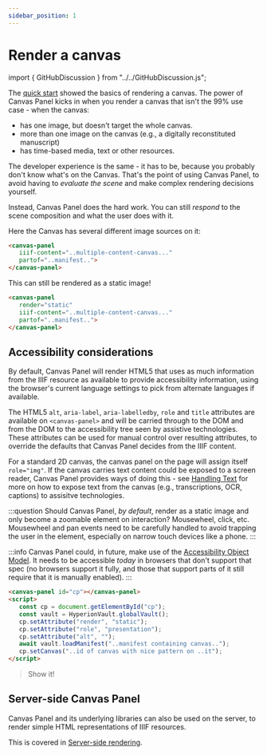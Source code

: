 ```yaml
---
sidebar_position: 1
---
```


# Render a canvas

import { GitHubDiscussion } from "../../GitHubDiscussion.js";

The [quick start](../intro) showed the basics of rendering a canvas. The power of Canvas Panel kicks in when you render a canvas that isn't the 99% use case - when the canvas:

 - has one image, but doesn't target the whole canvas.
 - more than one image on the canvas (e.g., a digitally reconstituted manuscript)
 - has time-based media, text or other resources.

The developer experience is the same - it has to be, because you probably don't know what's on the Canvas. That's the point of using Canvas Panel, to avoid having to _evaluate the scene_ and make complex rendering decisions yourself. 

Instead, Canvas Panel does the hard work. You can still _respond_ to the scene composition and what the user does with it.

Here the Canvas has several different image sources on it:

```html
<canvas-panel
   iiif-content="..multiple-content-canvas..."
   partof="..manifest..">
</canvas-panel>
```

This can still be rendered as a static image!


```html
<canvas-panel
   render="static"
   iiif-content="..multiple-content-canvas..."
   partof="..manifest..">
</canvas-panel>
```

## Accessibility considerations

By default, Canvas Panel will render HTML5 that uses as much information from the IIIF resource as available to provide accessibility information, using the browser's current language settings to pick from alternate languages if available.

The HTML5 `alt`, `aria-label`, `aria-labelledby`, `role` and `title` attributes are available on `<canvas-panel>` and will be carried through to the DOM and from the DOM to the accessibility tree seen by assistive technologies. These attributes can be used for manual control over resulting attributes, to override the defaults that Canvas Panel decides from the IIIF content.

For a standard 2D canvas, the canvas panel on the page will assign itself `role="img"`. If the canvas carries text content could be exposed to a screen reader, Canvas Panel provides ways of doing this - see [Handling Text](./handling-text) for more on how to expose text from the canvas (e.g., transcriptions, OCR, captions) to assisitve technologies.

:::question
Should Canvas Panel, _by default_, render as a static image and only become a zoomable element on interaction? Mousewheel, click, etc. Mousewheel and pan events need to be carefully handled to avoid trapping the user in the element, especially on narrow touch devices like a phone.
:::

:::info
Canvas Panel could, in future, make use of the [Accessibility Object Model](https://wicg.github.io/aom/explainer.html). It needs to be accessible _today_ in browsers that don't support that spec (no browsers support it fully, and those that support parts of it still require that it is manually enabled).
:::


```html title="Telling assistive technologies that the canvas is a decorative element"
<canvas-panel id="cp"></canvas-panel>
<script>
   const cp = document.getElementById("cp");
   const vault = HyperionVault.globalVault();
   cp.setAttribute("render", "static");
   cp.setAttribute("role", "presentation");
   cp.setAttribute("alt", "");
   await vault.loadManifest("..manifest containing canvas..");
   cp.setCanvas("..id of canvas with nice pattern on ..it");
</script>  
```

> Show it!

## Server-side Canvas Panel

Canvas Panel and its underlying libraries can also be used on the server, to render simple HTML representations of IIIF resources.

This is covered in [Server-side rendering](../../docs/applications/server-side).

<GitHubDiscussion ghid="1" />
